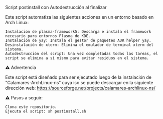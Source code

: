 Script postinstall con Autodestrucción al finalizar

Este script automatiza las siguientes acciones en un entorno basado en Arch Linux:

    Instalación de plasma-framework5: Descarga e instala el framework necesario para entornos Plasma de KDE.
    Instalación de yay: Instala el gestor de paquetes AUR helper yay.
    Desinstalación de xterm: Elimina el emulador de terminal xterm del sistema.
    Autodestrucción del script: Una vez completadas todas las tareas, el script se elimina a sí mismo para evitar residuos en el sistema.

⚠️ Advertencia

Este script está diseñado para ser ejecutado luego de la instalación de "Calamares-ArchLinux-ns" cuya iso se puede descargar en la siguiente dirección web: https://sourceforge.net/projects/calamares-archlinux-ns/


⚠️ Pasos a seguir:

    Clona este repositorio.
    Ejecuta el script: sh postinstall.sh
